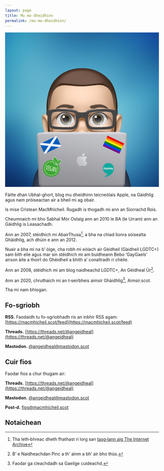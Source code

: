 ```yaml
---
layout: page
title: Mu mo dheidhinn
permalink: /mu-mo-dheidhinn/
---
```


<img class="avatar" src="/images/icons/cristean.jpg" />

Fàilte dhan Ubhal-ghort, blog mu dheidhinn teicneòlais Apple, na Gàidhlig agus nam pròiseactan air a bheil mi ag obair.

Is mise Crìstean MacMhìcheil. Rugadh is thogadh mi ann an Siorrachd Rois.

Cheumnaich mi bho Sabhal Mòr Ostaig ann an 2010 le BA (le Urram) ann an Gàidhlig is Leasachadh.

Ann an 2007, stèidhich mi AbairThusa[^1], a bha na chiad lìonra sòisealta Ghàidhlig, ach dhùin e ann an 2012.

Nuair a bha mi na b’ òige, cha robh mi eòlach air Gèidheil (Gàidheil LGDTC+) sam bith eile agus mar sin stèidhich mi am buidheann Bebo ‘GayGaels’ airson àite a thoirt do Ghèidheil a bhith a’ conaltradh ri chèile.

Ann an 2008, stèidhich mi am blog naidheachd LGDTC+, An Gèidheal Ùr[^2].

Ann an 2020, chruthaich mi an t‑seirbheis aimsir Ghàidhlig[^3], Aimsir.scot.

Tha mi nam bhìogan.

## Fo-sgriobh

**RSS.** Faodaidh tu fo-sgrìobhadh ris an inbhir RSS agam: [https://macmhicheil.scot/feed](https://macmhicheil.scot/feed)

**Threads.** [https://threads.net/@angeidheal](https://threads.net/@angeidheal)

**Mastodon.** [@angeidheal@mastodon.scot](https://www.mastodon.scot/@angeidheal)

## Cuir fios

Faodar fios a chur thugam air:

**Threads.** [https://threads.net/@angeidheal](https://threads.net/@angeidheal)

**Mastodon.** [@angeidheal@mastodon.scot](https://www.mastodon.scot/@angeidheal)

**Post-d.** [fios@macmhicheil.scot](mailto:fios@macmhicheil.scot)

## Notaichean

[^1]: Tha leth‑bhreac dheth fhathast ri lorg san [tasg‑lann aig The Internet Archive](https://web.archive.org/web/20090205170058/http://abairthusa.ning.com/)

[^2]: B’ e Naidheachdan Pinc a th’ ainm a bh’ air bho thùs.

[^3]: Faodar ga cleachdadh sa Gaeilge cuideachd.
